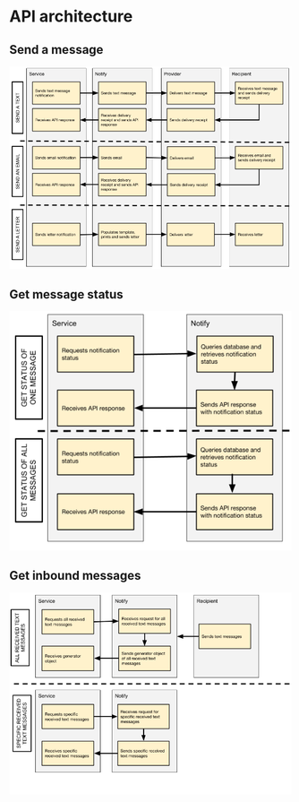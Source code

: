 # API architecture

## Send a message

![](images/notify-send-a-message.png)

## Get message status

![](images/notify-get-message-status.png)

## Get inbound messages

![](images/notify-get-inbound-messages.png)
